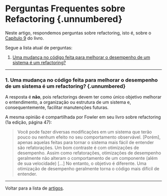# Perguntas Frequentes sobre Refactoring {.unnumbered}

Neste artigo, respondemos perguntas sobre refactoring, isto é, sobre 
o [Capítulo 9](../cap9.html) do livro. 

Segue a lista atual de perguntas:

1. [Uma mudança no código feita para melhorar o desempenho de um sistema é um refactoring?](#uma-mudan%C3%A7a-no-c%C3%B3digo-para-melhorar-o-desempenho-de-um-sistema-%C3%A9-um-refactoring)


* * * 


### 1. Uma mudança no código feita para melhorar o desempenho de um sistema é um refactoring? {.unnumbered}

A resposta é **não**, pois refactorings devem ter como único objetivo melhorar o entendimento, a organização ou estrutura de um sistema e, consequentemente, facilitar manutenções futuras.

A mesma opinião é compartilhada por Fowler em seu livro sobre refactoring (1a edição,
página 47):

> Você pode fazer diversas modificações em um sistema que terão pouco ou nenhum efeito no seu comportamento observável. [Porém], apenas aquelas feitas para tornar o sistema
mais fácil de entender são refatorações. Um bom contraste é com otimizações de desempenho. Assim como refatorações, otimizações de desempenho geralmente não alteram o comportamento de um componente (além de sua velocidade) [...] No entanto, o objetivo é diferente. Uma otimização de desempenho geralmente torna o código mais difícil de entender.


* * * 

Voltar para a lista de [artigos](./artigos.html).
